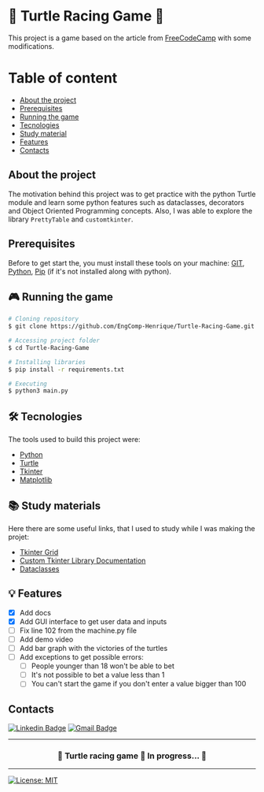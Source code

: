 # 🏁 Turtle Racing Game 🏁

This project is a game based on the article from [FreeCodeCamp](https://www.freecodecamp.org/news/how-to-make-racing-game-using-python/) with some modifications.

Table of content
====
<!--ts-->
* [About the project](#about-the-project)
* [Prerequisites](#prerequisites)
* [Running the game](#running-the-game)
* [Tecnologies](#tecnologies)
* [Study material](#study-material)
* [Features](#features)
* [Contacts](#contacts)
<!--te-->

## About the project

The motivation behind this project was to get practice with the python Turtle module and learn some python features such as dataclasses, decorators and Object Oriented Programming concepts. Also, I was able to explore the library `PrettyTable` and `customtkinter`.

## Prerequisites

Before to get start the, you must install these tools on your machine:
[GIT](https://git-scm.com/), [Python](https://www.python.org/), [Pip](https://pip.pypa.io/en/stable/installation/) (if it's not installed along with python).

## 🎮 Running the game

```bash
# Cloning repository
$ git clone https://github.com/EngComp-Henrique/Turtle-Racing-Game.git

# Accessing project folder
$ cd Turtle-Racing-Game

# Installing libraries
$ pip install -r requirements.txt

# Executing
$ python3 main.py
```

## 🛠 Tecnologies

The tools used to build this project were:

- [Python](https://www.python.org/)
- [Turtle](https://docs.python.org/3/library/turtle.html)
- [Tkinter](https://docs.python.org/3/library/tkinter.html)
- [Matplotlib](https://matplotlib.org/)

## 📚 Study materials

Here there are some useful links, that I used to study while I was making the projet:

* [Tkinter Grid](https://www.pythontutorial.net/tkinter/tkinter-grid/)
* [Custom Tkinter Library Documentation](https://github.com/TomSchimansky/CustomTkinter)
* [Dataclasses](https://realpython.com/python-data-classes/)

## 💡 Features

- [x] Add docs
- [x] Add GUI interface to get user data and inputs
- [ ] Fix line 102 from the machine.py file
- [ ] Add demo video
- [ ] Add bar graph with the victories of the turtles
- [ ] Add exceptions to get possible errors:
    - [ ] People younger than 18 won't be able to bet
    - [ ] It's not possible to bet a value less than 1
    - [ ] You can't start the game if you don't enter a value bigger than 100

## Contacts

[![Linkedin Badge](https://img.shields.io/badge/-Luis_Henrique-blue?style=flat-square&logo=Linkedin&logoColor=white&link=https://www.linkedin.com/in/luis-henrique-l-santos/)](https://www.linkedin.com/in/luis-henrique-l-santos/) [![Gmail Badge](https://img.shields.io/badge/-henrique.santos.lhls@gmail.com-c14438?style=flat-square&logo=Gmail&logoColor=white&link=mailto:henrique.santos.lhls@gmail.com)](mailto:henrique.santos.lhls@gmail.com)

---

<h3 align="center">
    🚧  Turtle racing game 🐢 In progress...  🚧
</h3>

---

[![License: MIT](https://img.shields.io/badge/License-MIT-green.svg)](https://opensource.org/licenses/MIT)
